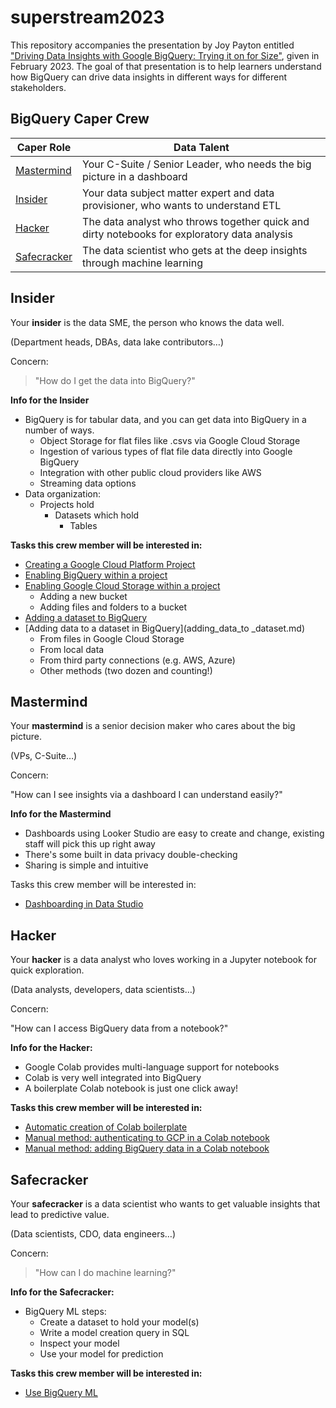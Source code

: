 # superstream2023

This repository accompanies the presentation by Joy Payton entitled ["Driving Data Insights with Google BigQuery: Trying it on for Size"](https://docs.google.com/presentation/d/1jekywpnM3BDC0XIp0BzGl03ttxOUWIKmfEZoCzcQYHw/edit?usp=sharing), given in February 2023. The goal of that presentation is to help learners understand how BigQuery can drive data insights in different ways for different stakeholders.


## BigQuery Caper Crew

| Caper Role | Data Talent |
| ---------- | ------- |
| [Mastermind](#mastermind) | Your C-Suite / Senior Leader, who needs the big picture in a dashboard |
| [Insider](#insider) | Your data subject matter expert and data provisioner, who wants to understand ETL |
| [Hacker](#hacker) | The data analyst who throws together quick and dirty notebooks for exploratory data analysis |
| [Safecracker](#safecracker) | The data scientist who gets at the deep insights through machine learning |

## Insider

Your **insider** is the data SME, the person who knows the data well.

(Department heads, DBAs, data lake contributors…)

Concern: 

> "How do I get the data into BigQuery?"

**Info for the Insider**

* BigQuery is for tabular data, and you can get data into BigQuery in a number of ways.
    * Object Storage for flat files like .csvs via Google Cloud Storage
    * Ingestion of various types of flat file data directly  into Google BigQuery
    * Integration with other public cloud providers like AWS
    * Streaming data options
* Data organization:
    * Projects hold
        * Datasets which hold
            * Tables    

**Tasks this crew member will be interested in:**

* [Creating a Google Cloud Platform Project](create_new_project.md)
* [Enabling BigQuery within a project](enable_bigquery.md)
* [Enabling Google Cloud Storage within a project](enable_gcs.md)
    * Adding a new bucket
    * Adding files and folders to a bucket
* [Adding a dataset to BigQuery](adding_dataset.md)
* [Adding data to a dataset in BigQuery](adding_data_to
_dataset.md)
    - From files in Google Cloud Storage
    - From local data
    - From third party connections (e.g. AWS, Azure)
    - Other methods (two dozen and counting!)

## Mastermind

Your **mastermind** is a senior decision maker who cares about the big picture.

(VPs, C-Suite…)

Concern: 

"How can I see insights via a dashboard I can understand easily?"

**Info for the Mastermind**

* Dashboards using Looker Studio are easy to create and change, existing staff will pick this up right away
* There's some built in data privacy double-checking
* Sharing is simple and intuitive

Tasks this crew member will be interested in:

* [Dashboarding in Data Studio](dashboarding.md)


## Hacker

Your **hacker** is a data analyst who loves working in a Jupyter notebook for quick exploration.

(Data analysts, developers, data scientists…)

Concern: 

"How can I access BigQuery data from a notebook?"

**Info for the Hacker:**

* Google Colab provides multi-language support for notebooks
* Colab is very well integrated into BigQuery
* A boilerplate Colab notebook is just one click away!

**Tasks this crew member will be interested in:**

* [Automatic creation of Colab boilerplate](colab_boilerplate.md)
* [Manual method: authenticating to GCP in a Colab notebook](authenticating_in_colab.md)
* [Manual method: adding BigQuery data in a Colab notebook](adding_bigquery_to_colab.md)


## Safecracker

Your **safecracker** is a data scientist who wants to get valuable insights that lead to predictive value.

(Data scientists, CDO, data engineers…)

Concern: 

> "How can I do machine learning?"

**Info for the Safecracker:**

* BigQuery ML steps:
    * Create a dataset to hold your model(s)
    * Write a model creation query in SQL
    * Inspect your model 
    * Use your model for prediction

**Tasks this crew member will be interested in:**

* [Use BigQuery ML](bigquery_ml.md)


